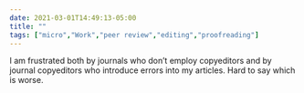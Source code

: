 ```yaml
---
date: 2021-03-01T14:49:13-05:00
title: ""
tags: ["micro","Work","peer review","editing","proofreading"]
---
```

I am frustrated both by journals who don’t employ copyeditors and by journal copyeditors who introduce errors into my articles. Hard to say which is worse.
